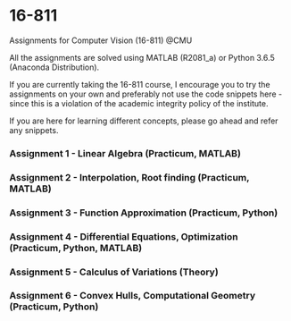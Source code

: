 # 16-811
Assignments for Computer Vision (16-811) @CMU

All the assignments are solved using MATLAB (R2081_a) or Python 3.6.5 (Anaconda Distribution). 

If you are currently taking the 16-811 course, I encourage you to try the assignments on your own and preferably not use the code snippets here - since this is a violation of the academic integrity policy of the institute.  

If you are here for learning different concepts, please go ahead and refer any snippets.

### Assignment 1 - Linear Algebra (Practicum, MATLAB)
### Assignment 2 - Interpolation, Root finding (Practicum, MATLAB)
### Assignment 3 - Function Approximation (Practicum, Python)
### Assignment 4 - Differential Equations, Optimization (Practicum, Python, MATLAB)
### Assignment 5 - Calculus of Variations (Theory)
### Assignment 6 - Convex Hulls, Computational Geometry (Practicum, Python)
